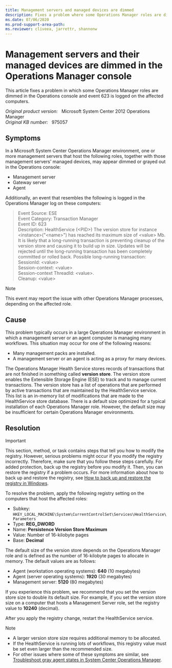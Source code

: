 ```yaml
---
title: Management servers and managed devices are dimmed
description: Fixes a problem where some Operations Manager roles are dimmed in the Operations console and event 623 is logged on the affected computers.
ms.date: 07/06/2020
ms.prod-support-area-path:
ms.reviewer: cliveea, jarrettr, shannonw
---
```

# Management servers and their managed devices are dimmed in the Operations Manager console

This article fixes a problem in which some Operations Manager roles are dimmed in the Operations console and event 623 is logged on the affected computers.

_Original product version:_ &nbsp; Microsoft System Center 2012 Operations Manager  
_Original KB number:_ &nbsp; 975057

## Symptoms

In a Microsoft System Center Operations Manager environment, one or more management servers that host the following roles, together with those management servers' managed devices, may appear dimmed or grayed out in the Operations console:

- Management server
- Gateway server
- Agent

Additionally, an event that resembles the following is logged in the Operations Manager log on these computers:

> Event Source: ESE  
> Event Category: Transaction Manager  
> Event ID: 623  
> Description: HealthService (\<PID>) The version store for instance \<instance>("\<name>") has reached its maximum size of \<value> Mb. It is likely that a long-running transaction is preventing cleanup of the version store and causing it to build up in size. Updates will be rejected until the long-running transaction has been completely committed or rolled back. Possible long-running transaction:  
> SessionId: \<value>  
> Session-context: \<value>  
> Session-context ThreadId: \<value>.  
> Cleanup: \<value>

> [!NOTE]
> This event may report the issue with other Operations Manager processes, depending on the affected role.

## Cause

This problem typically occurs in a large Operations Manager environment in which a management server or an agent computer is managing many workflows. This situation may occur for one of the following reasons:

- Many management packs are installed.
- A management server or an agent is acting as a proxy for many devices.

The Operations Manager Health Service stores records of transactions that are not finished in something called **version store**. The version store enables the Extensible Storage Engine (ESE) to track and to manage current transactions. The version store has a list of operations that are performed by active transactions that are maintained by the HealthService service. This list is an in-memory list of modifications that are made to the HealthService store database. There is a default size optimized for a typical installation of each Operations Manager role. However, the default size may be insufficient for certain Operations Manager environments.

## Resolution

> [!IMPORTANT]
> This section, method, or task contains steps that tell you how to modify the registry. However, serious problems might occur if you modify the registry incorrectly. Therefore, make sure that you follow these steps carefully. For added protection, back up the registry before you modify it. Then, you can restore the registry if a problem occurs. For more information about how to back up and restore the registry, see [How to back up and restore the registry in Windows](https://support.microsoft.com/help/322756).

To resolve the problem, apply the following registry setting on the computers that host the affected roles:

- Subkey: `HKEY_LOCAL_MACHINE\System\CurrentControlSet\Services\HealthService\Parameters`
- Type: **REG_DWORD**
- Name: **Persistence Version Store Maximum**
- Value: Number of 16-kilobyte pages
- Base: **Decimal**

The default size of the version store depends on the Operations Manager role and is defined as the number of 16-kilobyte pages to allocate in memory. The default values are as follows:

- Agent (workstation operating systems): **640** (10 megabytes)
- Agent (server operating systems): **1920** (30 megabytes)
- Management server: **5120** (80 megabytes)

If you experience this problem, we recommend that you set the version store size to double its default size. For example, if you set the version store size on a computer that hosts a Management Server role, set the registry value to **10240** (decimal).

After you apply the registry change, restart the HealthService service.

> [!NOTE]
>
> - A larger version store size requires additional memory to be allocated.
> - If the HealthService is running lots of workflows, this registry value must be set even larger than the recommended size.
> - For other issues where some of these symptoms are similar, see [Troubleshoot gray agent states in System Center Operations Manager](troubleshoot-gray-agent-states.md).
